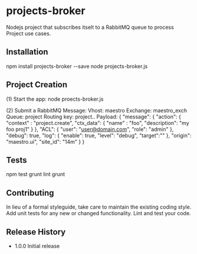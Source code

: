 projects-broker
=========

Nodejs project that subscribes itselt to a RabbitMQ queue to process Project use cases.

## Installation

  npm install projects-broker --save
  node projects-broker.js

## Project Creation

  (1) Start the app: node proects-broker.js

  (2) Submit a RabbitMQ Message:
  Vhost: maestro
  Exchange: maestro_exch
  Queue: project
  Routing key: project.*.*
  Payload:
  {
   "message": {
     "action": {
         "context" : "project.create",
         "ctx_data": {
               "name" : "foo",
               "description": "my foo proj1"
          }
     },
     "ACL": {
          "user": "user@domain.com",
          "role": "admin"
     },
     "debug": true,
     "log": {
         "enable": true,
         "level": "debug",
         "target":""
     },
     "origin": "maestro.ui",
     "site_id": "14m"
    }
  }

## Tests

  npm test
  grunt lint
  grunt

## Contributing

  In lieu of a formal styleguide, take care to maintain the existing coding style.
  Add unit tests for any new or changed functionality. Lint and test your code.

## Release History

* 1.0.0 Initial release